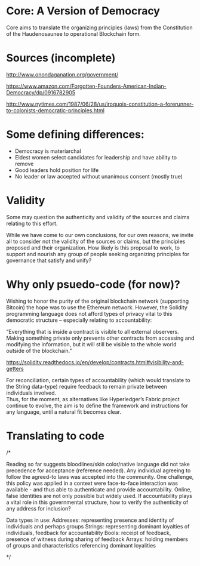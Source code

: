 Core: A Version of Democracy
====

Core aims to translate the organizing principles (laws) from the Constitution of the Haudenosaunee to operational Blockchain  form.

# Sources (incomplete)

http://www.onondaganation.org/government/

https://www.amazon.com/Forgotten-Founders-American-Indian-Democracy/dp/0916782905

http://www.nytimes.com/1987/06/28/us/iroquois-constitution-a-forerunner-to-colonists-democratic-principles.html

# Some defining differences:

- Democracy is materiarchal
- Eldest women select candidates for leadership and have ability to remove
- Good leaders hold position for life
- No leader or law accepted without unanimous consent (mostly true)

# Validity

Some may question the authenticity and validity of the sources and claims relating to this effort.  

While we have come to our own conclusions, for our own reasons, we invite all to consider not the validity of the sources or claims, but the principles proposed and their organization.  How likely is this proposal to work, to support and nourish any group of people seeking organizing principles for governance that satisfy and unify? 

# Why only psuedo-code (for now)?

Wishing to honor the purity of the original blockchain network (supporting Bitcoin) the hope was to use the Ethereum network.  However, the Solidity programming language does not afford types of privacy vital to this democratic structure – especially relating to accountability:

“Everything that is inside a contract is visible to all external observers. Making something private only prevents other contracts from accessing and modifying the information, but it will still be visible to the whole world outside of the blockchain.”

https://solidity.readthedocs.io/en/develop/contracts.html#visibility-and-getters

For reconciliation, certain types of accountability (which would translate to the String data-type) require feedback to remain private between individuals involved.  
Thus, for the moment, as alternatives like Hyperledger’s Fabric project continue to evolve, the aim is to define the framework and instructions for any language, until a natural fit becomes clear.

# Translating to code

/* 

Reading so far suggests bloodlines/skin color/native language did not take precedence for acceptance (reference needed).  Any individual agreeing to follow the agreed-to laws was accepted into the community.  One challenge, this policy was applied in a context were face-to-face interaction was available - and thus able to authenticate and provide accountability.  Online, false identities are not only possible but widely used.  If accountability plays a vital role in this governmental structure, how to verify the authenticity of any address for inclusion? 

Data types in use:
Addresses: representing presence and identity of individuals and perhaps groups
Strings: representing dominant loyalties of individuals, feedback for accountability
Bools: receipt of feedback, presence of witness during sharing of feedback
Arrays: holding members of groups and characteristics referencing dominant loyalities

*/


